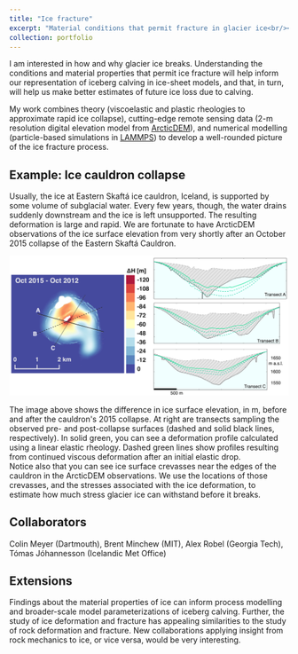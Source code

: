 ```yaml
---
title: "Ice fracture"
excerpt: "Material conditions that permit fracture in glacier ice<br/><img src='/images/skaftarkatlar-2015-atlantsflug.jpg'>"
collection: portfolio
---
```


I am interested in how and why glacier ice breaks.  Understanding the conditions and material properties that
permit ice fracture will help inform our representation of iceberg calving in ice-sheet models, and that, in turn,
will help us make better estimates of future ice loss due to calving.

My work combines theory (viscoelastic and plastic rheologies to approximate rapid ice collapse),
cutting-edge remote sensing data (2-m resolution digital elevation model from [ArcticDEM](https://www.pgc.umn.edu/data/arcticdem/)),
and numerical modelling (particle-based simulations in [LAMMPS](https://lammps.sandia.gov/doc/Manual.html))
to develop a well-rounded picture of the ice fracture process.

## Example: Ice cauldron collapse 
Usually, the ice at Eastern Skaftá ice cauldron, Iceland, is supported by some volume of subglacial water.  Every few years, though, the water drains suddenly downstream and the ice is left unsupported.
The resulting deformation is large and rapid.  We are fortunate to have ArcticDEM observations of the ice surface elevation from very shortly after an October 2015 collapse of
the Eastern Skaftá Cauldron.  

![Skafta-transects](/images/20190822-transect_compos.jpeg)

The image above shows the difference in ice surface elevation, in m, before and after the cauldron's 2015 collapse.  At right are transects sampling the observed pre- and post-collapse surfaces (dashed and solid black lines, respectively).
In solid green, you can see a deformation profile calculated using a linear elastic rheology.  Dashed green lines show profiles resulting from continued viscous deformation after an initial elastic drop.  
Notice also that you can see ice surface crevasses near the edges of the cauldron in the ArcticDEM observations.
We use the locations of those crevasses, and the stresses associated with the ice deformation, to estimate how much stress glacier ice can withstand before it breaks.


## Collaborators
Colin Meyer (Dartmouth), Brent Minchew (MIT), Alex Robel (Georgia Tech), Tómas Jóhannesson (Icelandic Met Office)

## Extensions
Findings about the material properties of ice can inform process modelling and broader-scale model parameterizations of iceberg calving.
Further, the study of ice deformation and fracture has appealing similarities to the study of rock deformation and fracture.
New collaborations applying insight from rock mechanics to ice, or vice versa, would be very interesting.
